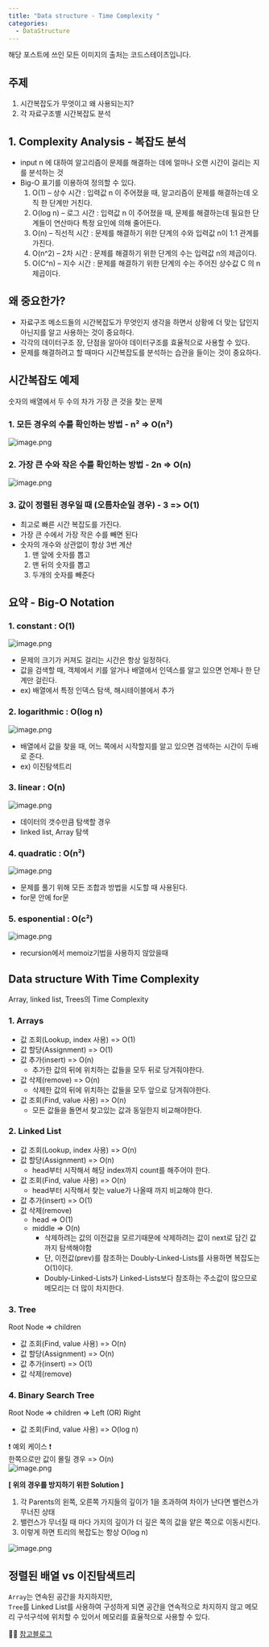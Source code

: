 ```yaml
---
title: "Data structure - Time Complexity "
categories:
  - DataStructure
---
```

해당 포스트에 쓰인 모든 이미지의 출처는 코드스테이츠입니다.

## 주제	
1. 시간복잡도가 무엇이고 왜 사용되는지?
2. 각 자료구조별 시간복잡도 분석

## 1. Complexity Analysis - 복잡도 분석

- input n 에 대하여 알고리즘이 문제를 해결하는 데에 얼마나 오랜 시간이 걸리는 지를 분석하는 것
- Big-O 표기를 이용하여 정의할 수 있다.
    1. O(1) – 상수 시간 : 입력값 n 이 주어졌을 때, 알고리즘이 문제를 해결하는데 오직 한 단계만 거친다.
    2. O(log n) – 로그 시간 : 입력값 n 이 주어졌을 때, 문제를 해결하는데 필요한 단계들이 연산마다 특정 요인에 의해 줄어든다.
    3. O(n) – 직선적 시간 : 문제를 해결하기 위한 단계의 수와 입력값 n이 1:1 관계를 가진다.
    4. O(n^2) – 2차 시간 : 문제를 해결하기 위한 단계의 수는 입력값 n의 제곱이다.
    5. O(C^n) – 지수 시간 : 문제를 해결하기 위한 단계의 수는 주어진 상수값 C 의 n 제곱이다.

## 왜 중요한가?
- 자료구조 메소드들의 시간복잡도가 무엇인지 생각을 하면서 상황에 더 맞는 답인지 아닌지를 알고 사용하는 것이 중요하다.
- 각각의 데이터구조 장, 단점을 알아야 데이터구조를 효율적으로 사용할 수 있다.
- 문제를 해결하려고 할 때마다 시간복잡도를 분석하는 습관을 들이는 것이 중요하다.

## 시간복잡도 예제

숫자의 배열에서 두 수의 차가 가장 큰 것을 찾는 문제
### 1. 모든 경우의 수를 확인하는 방법 - n² => O(n²)
![image.png](https://images.velog.io/post-images/yhe228/3a060e10-1fd2-11ea-b5aa-f7315714169a/image.png)

### 2. 가장 큰 수와 작은 수를 확인하는 방법 - 2n => O(n)
![image.png](https://images.velog.io/post-images/yhe228/c44b16b0-1fd2-11ea-b240-73bff097bbe8/image.png)

### 3. 값이 정렬된 경우일 때 (오름차순일 경우) - 3 => O(1)
- 최고로 빠른 시간 복잡도를 가진다.
- 가장 큰 수에서 가장 작은 수를 빼면 된다
- 숫자의 개수와 상관없이 항상 3번 계산
	1. 맨 앞에 숫자를 뽑고
    2. 맨 뒤의 숫자를 뽑고
    3. 두개의 숫자를 빼준다

## 요약 - Big-O Notation
### 1. constant : O(1)  
![image.png](https://images.velog.io/post-images/yhe228/458e49d0-1f02-11ea-bb32-855d58f2234e/image.png)  

- 문제의 크기가 커져도 걸리는 시간은 항상 일정하다.
- 값을 검색할 때, 객체에서 키를 알거나 배열에서 인덱스를 알고 있으면 언제나 한 단계만 걸린다.
- ex) 배열에서 특정 인덱스 탐색, 해시테이블에서 추가

### 2. logarithmic : O(log n)  
![image.png](https://images.velog.io/post-images/yhe228/60a80080-1f02-11ea-b3f4-e73280e2e0cc/image.png)  

- 배열에서 값을 찾을 때, 어느 쪽에서 시작할지를 알고 있으면 검색하는 시간이 두배로 준다.
- ex) 이진탐색트리 
   
### 3. linear : O(n)  
![image.png](https://images.velog.io/post-images/yhe228/81530a00-1f02-11ea-bb32-855d58f2234e/image.png)  

- 데이터의 갯수만큼 탐색할 경우
- linked list, Array 탐색

### 4. quadratic : O(n²)  
![image.png](https://images.velog.io/post-images/yhe228/9402d270-1f02-11ea-bb32-855d58f2234e/image.png) 

- 문제를 풀기 위해 모든 조합과 방법을 시도할 때 사용된다.
- for문 안에 for문
    
### 5. esponential : O(c²)  
![image.png](https://images.velog.io/post-images/yhe228/b70e6130-1f02-11ea-9142-41013861be0a/image.png)

- recursion에서 memoiz기법을 사용하지 않았을때



## Data structure With Time Complexity
Array, linked list, Trees의 Time Complexity

### 1. Arrays
- 값 조회(Lookup, index 사용) => O(1)
- 값 할당(Assignment) => O(1)
- 값 추가(insert) => O(n)
    - 추가한 값의 뒤에 위치하는 값들을 모두 뒤로 당겨줘야한다.
- 값 삭제(remove) => O(n)
    - 삭제한 값의 뒤에 위치하는 값들을 모두 앞으로 당겨줘야한다.
- 값 조회(Find, value 사용) => O(n)
    - 모든 값들을 돌면서 찾고있는 값과 동일한지 비교해야한다.
     
### 2. Linked List	
- 값 조회(Lookup, index 사용) => O(n)
- 값 할당(Assignment) => O(n)
    - head부터 시작해서 해당 index까지 count를 해주어야 한다.
- 값 조회(Find, value 사용) => O(n)
    - head부터 시작해서 찾는 value가 나올때 까지 비교해야 한다.
- 값 추가(insert) => O(1)
- 값 삭제(remove)
    - head => O(1)
    - middle => O(n)
        - 삭제하려는 값의 이전값을 모르기때문에 삭제하려는 값이 next로 담긴 값까지 탐색해야함
        - 단, 이전값(prev)를 참조하는 Doubly-Linked-Lists를 사용하면 복잡도는 O(1)이다.
        - Doubly-Linked-Lists가 Linked-Lists보다 참조하는 주소값이 많으므로 메모리는 더 많이 차지한다. 
        
### 3. Tree
Root Node => children
- 값 조회(Find, value 사용) => O(n)
- 값 할당(Assignment) => O(n)
- 값 추가(insert) => O(1)
- 값 삭제(remove)   

### 4. Binary Search Tree
Root Node => children => Left (OR) Right
- 값 조회(Find, value 사용) => O(log n)

❗ 예외 케이스 ❗  
한쪽으로만 값이 몰릴 경우 => O(n)  
![image.png](https://images.velog.io/post-images/yhe228/7cb56720-1fe0-11ea-8629-d51f99813324/image.png)

__[ 위의 경우를 방지하기 위한 Solution ]__  
1. 각 Parents의 왼쪽, 오른쪽 가지들의 깊이가 1을 초과하여 차이가 난다면 밸런스가 무너진 상태
2. 밸런스가 무너질 때 마다 가지의 깊이가 더 깊은 쪽의 값을 얕은 쪽으로 이동시킨다.
3. 이렇게 하면 트리의 복잡도는 항상 O(log n)

![image.png](https://images.velog.io/post-images/yhe228/c817f4d0-1fe0-11ea-8629-d51f99813324/image.png) 



## 정렬된 배열 vs 이진탐색트리
`Array`는 연속된 공간을 차지하지만,  
`Tree`를 Linked List를 사용하여 구성하게 되면 공간을 연속적으로 차지하지 않고 메모리 구석구석에 위치할 수 있어서 메모리를 효율적으로 사용할 수 있다.

💁‍♀️ [참고블로그](https://joshuajangblog.wordpress.com/2016/09/21/time_complexity_big_o_in_easy_explanation/)






















